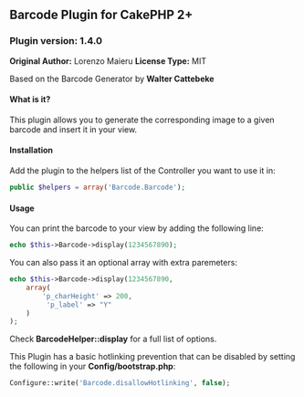 ## Barcode Plugin for CakePHP 2+

### Plugin version: 1.4.0

**Original Author:** Lorenzo Maieru
**License Type:** MIT

Based on the Barcode Generator by **Walter Cattebeke**


#### What is it?

This plugin allows you to generate the corresponding image to a given barcode and insert it in your view.

#### Installation

Add the plugin to the helpers list of the Controller you want to use it in:

```php
public $helpers = array('Barcode.Barcode'); 
```

#### Usage

You can print the barcode to your view by adding the following line:

```php
echo $this->Barcode->display(1234567890);
```

You can also pass it an optional array with extra paremeters:

```php
echo $this->Barcode->display(1234567890, 
	array(
		'p_charHeight' => 200,
		 'p_label' => "Y"
	)
);
```

Check **BarcodeHelper::display** for a full list of options.


This Plugin has a basic hotlinking prevention that can be disabled by setting the following in your **Config/bootstrap.php**:

```php
Configure::write('Barcode.disallowHotlinking', false);
```
